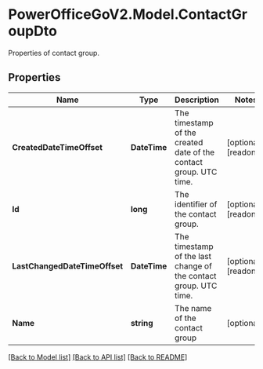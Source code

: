 # PowerOfficeGoV2.Model.ContactGroupDto
Properties of contact group.

## Properties

Name | Type | Description | Notes
------------ | ------------- | ------------- | -------------
**CreatedDateTimeOffset** | **DateTime** | The timestamp of the created date of the contact group. UTC time. | [optional] [readonly] 
**Id** | **long** | The identifier of the contact group. | [optional] [readonly] 
**LastChangedDateTimeOffset** | **DateTime** | The timestamp of the last change of the contact group. UTC time. | [optional] [readonly] 
**Name** | **string** | The name of the contact group | [optional] 

[[Back to Model list]](../../README.md#documentation-for-models) [[Back to API list]](../../README.md#documentation-for-api-endpoints) [[Back to README]](../../README.md)

